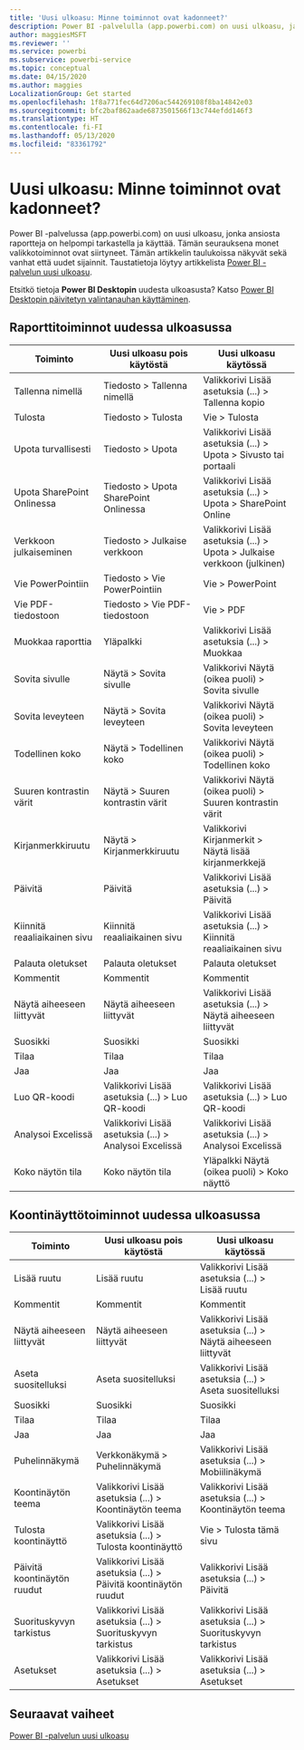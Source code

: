 ```yaml
---
title: 'Uusi ulkoasu: Minne toiminnot ovat kadonneet?'
description: Power BI -palvelulla (app.powerbi.com) on uusi ulkoasu, ja monet toiminnot ovat vaihtaneet paikkaa. Tässä artikkelissa on taulukoita, joissa näkyvät sekä vanhat että uudet sijainnit.
author: maggiesMSFT
ms.reviewer: ''
ms.service: powerbi
ms.subservice: powerbi-service
ms.topic: conceptual
ms.date: 04/15/2020
ms.author: maggies
LocalizationGroup: Get started
ms.openlocfilehash: 1f8a771fec64d7206ac544269108f8ba14842e03
ms.sourcegitcommit: bfc2baf862aade6873501566f13c744efdd146f3
ms.translationtype: HT
ms.contentlocale: fi-FI
ms.lasthandoff: 05/13/2020
ms.locfileid: "83361792"
---
```

# <a name="the-new-look-where-did-the-actions-go"></a>Uusi ulkoasu: Minne toiminnot ovat kadonneet?

Power BI -palvelussa (app.powerbi.com) on uusi ulkoasu, jonka ansiosta raportteja on helpompi tarkastella ja käyttää. Tämän seurauksena monet valikkotoiminnot ovat siirtyneet. Tämän artikkelin taulukoissa näkyvät sekä vanhat että uudet sijainnit. Taustatietoja löytyy artikkelista [Power BI -palvelun uusi ulkoasu](service-new-look.md).

Etsitkö tietoja **Power BI Desktopin** uudesta ulkoasusta? Katso [Power BI Desktopin päivitetyn valintanauhan käyttäminen](../create-reports/desktop-ribbon.md).

## <a name="report-actions-in-the-new-look"></a>Raporttitoiminnot uudessa ulkoasussa

|Toiminto  |Uusi ulkoasu pois käytöstä  |Uusi ulkoasu käytössä  |
|---------|---------|---------|
| Tallenna nimellä | Tiedosto > Tallenna nimellä  | Valikkorivi Lisää asetuksia (...) > Tallenna kopio |
| Tulosta | Tiedosto > Tulosta | Vie > Tulosta |
| Upota turvallisesti | Tiedosto > Upota | Valikkorivi Lisää asetuksia (...) > Upota > Sivusto tai portaali |
| Upota SharePoint Onlinessa | Tiedosto > Upota SharePoint Onlinessa | Valikkorivi Lisää asetuksia (...) > Upota > SharePoint Online |
| Verkkoon julkaiseminen | Tiedosto > Julkaise verkkoon | Valikkorivi Lisää asetuksia (...) > Upota > Julkaise verkkoon (julkinen) |
| Vie PowerPointiin | Tiedosto > Vie PowerPointiin | Vie > PowerPoint |
| Vie PDF-tiedostoon | Tiedosto > Vie PDF-tiedostoon | Vie > PDF |
|Muokkaa raporttia  | Yläpalkki   | Valikkorivi Lisää asetuksia (...) > Muokkaa |
| Sovita sivulle | Näytä > Sovita sivulle | Valikkorivi Näytä (oikea puoli) > Sovita sivulle |
| Sovita leveyteen | Näytä > Sovita leveyteen | Valikkorivi Näytä (oikea puoli) > Sovita leveyteen |
| Todellinen koko | Näytä > Todellinen koko | Valikkorivi Näytä (oikea puoli) > Todellinen koko |
| Suuren kontrastin värit | Näytä > Suuren kontrastin värit | Valikkorivi Näytä (oikea puoli) > Suuren kontrastin värit |
| Kirjanmerkkiruutu | Näytä > Kirjanmerkkiruutu |  Valikkorivi Kirjanmerkit > Näytä lisää kirjanmerkkejä |
| Päivitä | Päivitä | Valikkorivi Lisää asetuksia (...) > Päivitä |
| Kiinnitä reaaliaikainen sivu | Kiinnitä reaaliaikainen sivu | Valikkorivi Lisää asetuksia (...) > Kiinnitä reaaliaikainen sivu |
| Palauta oletukset | Palauta oletukset | Palauta oletukset |
| Kommentit | Kommentit | Kommentit |
| Näytä aiheeseen liittyvät | Näytä aiheeseen liittyvät | Valikkorivi Lisää asetuksia (...) > Näytä aiheeseen liittyvät |
| Suosikki | Suosikki | Suosikki |
| Tilaa | Tilaa |Tilaa |
| Jaa | Jaa | Jaa |
| Luo QR-koodi | Valikkorivi Lisää asetuksia (...) > Luo QR-koodi | Valikkorivi Lisää asetuksia (...) > Luo QR-koodi |
| Analysoi Excelissä | Valikkorivi Lisää asetuksia (...) > Analysoi Excelissä | Valikkorivi Lisää asetuksia (...) > Analysoi Excelissä |
| Koko näytön tila | Koko näytön tila | Yläpalkki Näytä (oikea puoli) > Koko näyttö |

## <a name="dashboard-actions-in-the-new-look"></a>Koontinäyttötoiminnot uudessa ulkoasussa

|Toiminto  |Uusi ulkoasu pois käytöstä  |Uusi ulkoasu käytössä  |
|---------|---------|---------|
| Lisää ruutu | Lisää ruutu | Valikkorivi Lisää asetuksia (...) > Lisää ruutu |
| Kommentit | Kommentit | Kommentit |
| Näytä aiheeseen liittyvät | Näytä aiheeseen liittyvät | Valikkorivi Lisää asetuksia (...) > Näytä aiheeseen liittyvät |
| Aseta suositelluksi | Aseta suositelluksi| Valikkorivi Lisää asetuksia (...) > Aseta suositelluksi|
| Suosikki | Suosikki | Suosikki |
| Tilaa | Tilaa |Tilaa |
| Jaa | Jaa | Jaa |
| Puhelinnäkymä | Verkkonäkymä > Puhelinnäkymä | Valikkorivi Lisää asetuksia (...) > Mobiilinäkymä |
| Koontinäytön teema | Valikkorivi Lisää asetuksia (...) > Koontinäytön teema | Valikkorivi Lisää asetuksia (...) > Koontinäytön teema |
| Tulosta koontinäyttö | Valikkorivi Lisää asetuksia (...) > Tulosta koontinäyttö | Vie > Tulosta tämä sivu |
| Päivitä koontinäytön ruudut | Valikkorivi Lisää asetuksia (...) > Päivitä koontinäytön ruudut | Valikkorivi Lisää asetuksia (...) > Päivitä |
| Suorituskyvyn tarkistus | Valikkorivi Lisää asetuksia (...) > Suorituskyvyn tarkistus | Valikkorivi Lisää asetuksia (...) > Suorituskyvyn tarkistus |
| Asetukset | Valikkorivi Lisää asetuksia (...) > Asetukset | Valikkorivi Lisää asetuksia (...) > Asetukset |

## <a name="next-steps"></a>Seuraavat vaiheet

[Power BI -palvelun uusi ulkoasu](service-new-look.md)
